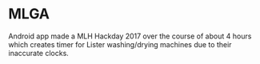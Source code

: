 # MLGA
Android app made a MLH Hackday 2017 over the course of about 4 hours which creates timer for Lister washing/drying machines due to their inaccurate clocks.
